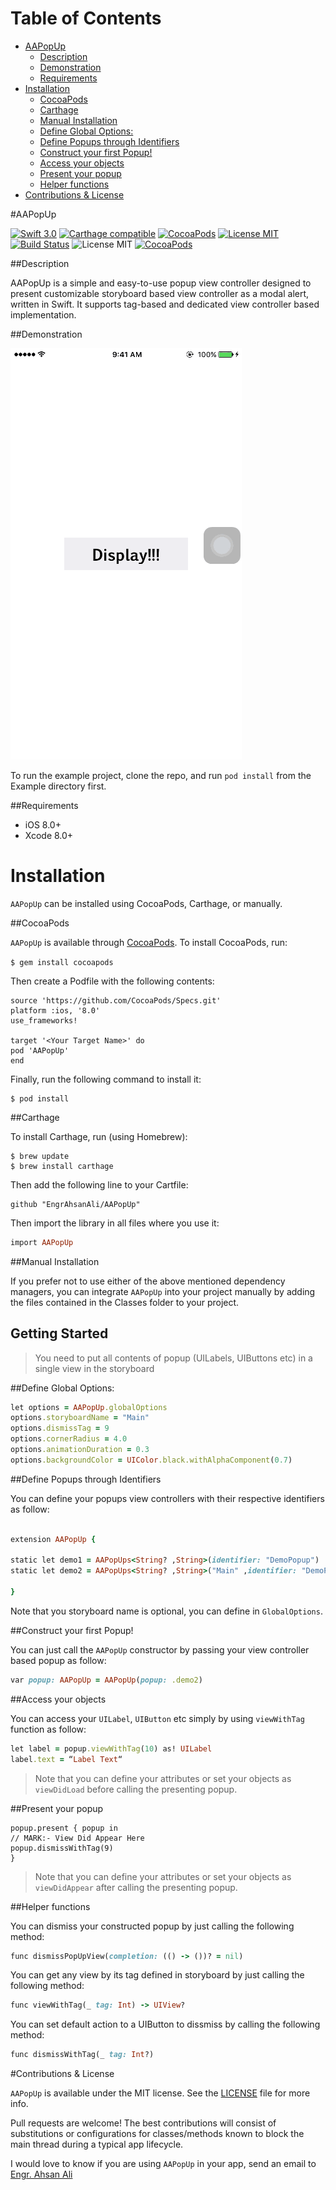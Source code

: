 
# Table of Contents

- [AAPopUp](#section-id-4)
  - [Description](#section-id-11)
  - [Demonstration](#section-id-16)
  - [Requirements](#section-id-26)
- [Installation](#section-id-31)
  - [CocoaPods](#section-id-36)
  - [Carthage](#section-id-61)
  - [Manual Installation](#section-id-79)
  - [Define Global Options:](#section-id-88)
  - [Define Popups through Identifiers](#section-id-100)
  - [Construct your first Popup!](#section-id-120)
  - [Access your objects](#section-id-129)
  - [Present your popup](#section-id-141)
  - [Helper functions](#section-id-152)
- [Contributions & License](#section-id-169)


<div id='section-id-4'/>

#AAPopUp

[![Swift 3.0](https://img.shields.io/badge/Swift-3.0-orange.svg?style=flat)](https://developer.apple.com/swift/) [![Carthage compatible](https://img.shields.io/badge/Carthage-compatible-4BC51D.svg?style=flat)](https://github.com/Carthage/Carthage) [![CocoaPods](https://img.shields.io/cocoapods/v/AAPopUp.svg)](http://cocoadocs.org/docsets/AAPopUp) [![License MIT](https://img.shields.io/badge/License-MIT-blue.svg?style=flat)](https://github.com/Carthage/Carthage) [![Build Status](https://travis-ci.org/EngrAhsanAli/AAPopUp.svg?branch=master)](https://travis-ci.org/EngrAhsanAli/AAPopUp) 
![License MIT](https://img.shields.io/github/license/mashape/apistatus.svg) [![CocoaPods](https://img.shields.io/cocoapods/p/AAPopUp.svg)]()



<div id='section-id-11'/>

##Description


AAPopUp is a simple and easy-to-use popup view controller designed to present customizable storyboard based view controller as a modal alert, written in Swift. It supports tag-based and dedicated view controller based implementation.

<div id='section-id-16'/>

##Demonstration



![](https://github.com/EngrAhsanAli/AAPopUp/blob/master/Screenshots/demo.gif)


To run the example project, clone the repo, and run `pod install` from the Example directory first.


<div id='section-id-26'/>

##Requirements

- iOS 8.0+
- Xcode 8.0+

<div id='section-id-31'/>

# Installation

`AAPopUp` can be installed using CocoaPods, Carthage, or manually.


<div id='section-id-36'/>

##CocoaPods

`AAPopUp` is available through [CocoaPods](http://cocoapods.org). To install CocoaPods, run:

`$ gem install cocoapods`

Then create a Podfile with the following contents:

```
source 'https://github.com/CocoaPods/Specs.git'
platform :ios, '8.0'
use_frameworks!

target '<Your Target Name>' do
pod 'AAPopUp'
end

```

Finally, run the following command to install it:
```
$ pod install
```


<div id='section-id-61'/>

##Carthage

To install Carthage, run (using Homebrew):
```
$ brew update
$ brew install carthage
```
Then add the following line to your Cartfile:

```
github "EngrAhsanAli/AAPopUp" 
```

Then import the library in all files where you use it:
```ruby
import AAPopUp
```

<div id='section-id-79'/>

##Manual Installation

If you prefer not to use either of the above mentioned dependency managers, you can integrate `AAPopUp` into your project manually by adding the files contained in the Classes folder to your project.

Getting Started
----------

> You need to put all contents of popup (UILabels, UIButtons etc) in a single view in the storyboard

<div id='section-id-88'/>

##Define Global Options:

```ruby
let options = AAPopUp.globalOptions
options.storyboardName = "Main"
options.dismissTag = 9
options.cornerRadius = 4.0
options.animationDuration = 0.3
options.backgroundColor = UIColor.black.withAlphaComponent(0.7)
```


<div id='section-id-100'/>

##Define Popups through Identifiers

You can define your popups view controllers with their respective identifiers as follow:


```ruby

extension AAPopUp {

static let demo1 = AAPopUps<String? ,String>(identifier: "DemoPopup")
static let demo2 = AAPopUps<String? ,String>("Main" ,identifier: "DemoPopup")

}


```

Note that you storyboard name is optional, you can define in `GlobalOptions`.


<div id='section-id-120'/>

##Construct your first Popup!

You can just call the `AAPopUp` constructor by passing your view controller based popup as follow:

```ruby
var popup: AAPopUp = AAPopUp(popup: .demo2)
```


<div id='section-id-129'/>

##Access your objects

You can access your `UILabel`, `UIButton` etc simply by using `viewWithTag` function as follow:

```ruby
let label = popup.viewWithTag(10) as! UILabel
label.text = “Label Text“
```

> Note that you can define your attributes or set your objects as `viewDidLoad` before calling the presenting popup.


<div id='section-id-141'/>

##Present your popup

```
popup.present { popup in
// MARK:- View Did Appear Here
popup.dismissWithTag(9)   
}
```

> Note that you can define your attributes or set your objects as `viewDidAppear` after calling the presenting popup.

<div id='section-id-152'/>

##Helper functions

You can dismiss your constructed popup by just calling the following method:
```ruby
func dismissPopUpView(completion: (() -> ())? = nil)
```


You can get any view by its tag defined in storyboard by just calling the following method:

```ruby
func viewWithTag(_ tag: Int) -> UIView?
```

You can set default action to a UIButton to dissmiss by calling the following method:

```ruby
func dismissWithTag(_ tag: Int?)
```



<div id='section-id-169'/>

#Contributions & License

`AAPopUp` is available under the MIT license. See the [LICENSE](./LICENSE) file for more info.

Pull requests are welcome! The best contributions will consist of substitutions or configurations for classes/methods known to block the main thread during a typical app lifecycle.

I would love to know if you are using `AAPopUp` in your app, send an email to [Engr. Ahsan Ali](mailto:hafiz.m.ahsan.ali@gmail.com)

